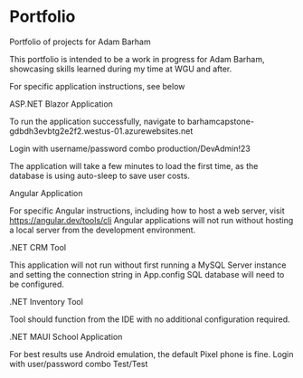 # Portfolio
Portfolio of projects for Adam Barham

This portfolio is intended to be a work in progress for Adam Barham, showcasing skills learned during my time at WGU and after.

For specific application instructions, see below



ASP.NET Blazor Application

To run the application successfully, navigate to barhamcapstone-gdbdh3evbtg2e2f2.westus-01.azurewebsites.net

Login with username/password combo 
production/DevAdmin!23

The application will take a few minutes to load the first time, as the database is using auto-sleep to save user costs.



Angular Application

For specific Angular instructions, including how to host a web server, visit https://angular.dev/tools/cli
Angular applications will not run without hosting a local server from the development environment.



.NET CRM Tool

This application will not run without first running a MySQL Server instance and setting the connection string in App.config
SQL database will need to be configured.



.NET Inventory Tool

Tool should function from the IDE with no additional configuration required.  



.NET MAUI School Application

For best results use Android emulation, the default Pixel phone is fine.
Login with user/password combo Test/Test